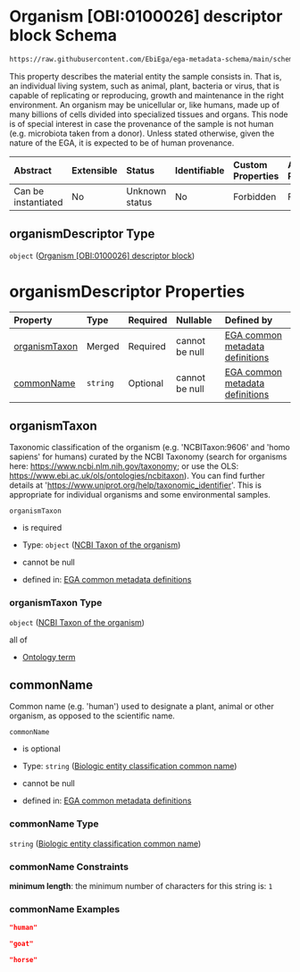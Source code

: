 # Organism \[OBI:0100026] descriptor block Schema

```txt
https://raw.githubusercontent.com/EbiEga/ega-metadata-schema/main/schemas/EGA.sample.json#/properties/organismDescriptor
```

This property describes the material entity the sample consists in. That is, an individual living system, such as animal, plant, bacteria or virus, that is capable of replicating or reproducing, growth and maintenance in the right environment. An organism may be unicellular or, like humans, made up of many billions of cells divided into specialized tissues and organs. This node is of special interest in case the provenance of the sample is not human (e.g. microbiota taken from a donor). Unless stated otherwise, given the nature of the EGA, it is expected to be of human provenance.

| Abstract            | Extensible | Status         | Identifiable | Custom Properties | Additional Properties | Access Restrictions | Defined In                                                                   |
| :------------------ | :--------- | :------------- | :----------- | :---------------- | :-------------------- | :------------------ | :--------------------------------------------------------------------------- |
| Can be instantiated | No         | Unknown status | No           | Forbidden         | Forbidden             | none                | [EGA.sample.json\*](../../../schemas/EGA.sample.json "open original schema") |

## organismDescriptor Type

`object` ([Organism \[OBI:0100026\] descriptor block](ega-12-definitions-organism-obi0100026-descriptor-block.md))

# organismDescriptor Properties

| Property                        | Type     | Required | Nullable       | Defined by                                                                                                                                                                                                                                                                                                        |
| :------------------------------ | :------- | :------- | :------------- | :---------------------------------------------------------------------------------------------------------------------------------------------------------------------------------------------------------------------------------------------------------------------------------------------------------------- |
| [organismTaxon](#organismtaxon) | Merged   | Required | cannot be null | [EGA common metadata definitions](ega-12-definitions-organism-obi0100026-descriptor-block-properties-ncbi-taxon-of-the-organism.md "https://raw.githubusercontent.com/EbiEga/ega-metadata-schema/main/schemas/EGA.common-definitions.json#/definitions/organismDescriptor/properties/organismTaxon")              |
| [commonName](#commonname)       | `string` | Optional | cannot be null | [EGA common metadata definitions](ega-12-definitions-organism-obi0100026-descriptor-block-properties-biologic-entity-classification-common-name.md "https://raw.githubusercontent.com/EbiEga/ega-metadata-schema/main/schemas/EGA.common-definitions.json#/definitions/organismDescriptor/properties/commonName") |

## organismTaxon

Taxonomic classification of the organism (e.g. 'NCBITaxon:9606' and 'homo sapiens' for humans) curated by the NCBI Taxonomy (search for organisms here: <https://www.ncbi.nlm.nih.gov/taxonomy>; or use the OLS: <https://www.ebi.ac.uk/ols/ontologies/ncbitaxon>). You can find further details at '<https://www.uniprot.org/help/taxonomic_identifier>'. This is appropriate for individual organisms and some environmental samples.

`organismTaxon`

*   is required

*   Type: `object` ([NCBI Taxon of the organism](ega-12-definitions-organism-obi0100026-descriptor-block-properties-ncbi-taxon-of-the-organism.md))

*   cannot be null

*   defined in: [EGA common metadata definitions](ega-12-definitions-organism-obi0100026-descriptor-block-properties-ncbi-taxon-of-the-organism.md "https://raw.githubusercontent.com/EbiEga/ega-metadata-schema/main/schemas/EGA.common-definitions.json#/definitions/organismDescriptor/properties/organismTaxon")

### organismTaxon Type

`object` ([NCBI Taxon of the organism](ega-12-definitions-organism-obi0100026-descriptor-block-properties-ncbi-taxon-of-the-organism.md))

all of

*   [Ontology term](ega-12-definitions-ontology-term.md "check type definition")

## commonName

Common name (e.g. 'human') used to designate a plant, animal or other organism, as opposed to the scientific name.

`commonName`

*   is optional

*   Type: `string` ([Biologic entity classification common name](ega-12-definitions-organism-obi0100026-descriptor-block-properties-biologic-entity-classification-common-name.md))

*   cannot be null

*   defined in: [EGA common metadata definitions](ega-12-definitions-organism-obi0100026-descriptor-block-properties-biologic-entity-classification-common-name.md "https://raw.githubusercontent.com/EbiEga/ega-metadata-schema/main/schemas/EGA.common-definitions.json#/definitions/organismDescriptor/properties/commonName")

### commonName Type

`string` ([Biologic entity classification common name](ega-12-definitions-organism-obi0100026-descriptor-block-properties-biologic-entity-classification-common-name.md))

### commonName Constraints

**minimum length**: the minimum number of characters for this string is: `1`

### commonName Examples

```json
"human"
```

```json
"goat"
```

```json
"horse"
```
